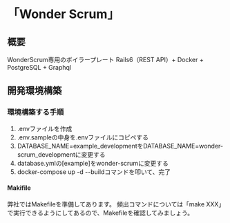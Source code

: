 # 「Wonder Scrum」

## 概要
WonderScrum専用のボイラープレート Rails6（REST API）+ Docker + PostgreSQL + Graphql

## 開発環境構築

### 環境構築する手順
1. .envファイルを作成
2. .env.sampleの中身を.envファイルにコピペする
3. DATABASE_NAME=example_developmentをDATABASE_NAME=wonder-scrum_developmentに変更する
4. database.ymlの[example]をwonder-scrumに変更する
5. docker-compose up -d --buildコマンドを叩いて、完了

#### Makifile
弊社ではMakefileを準備してあります。 頻出コマンドについては「make XXX」で実行できるようにしてあるので、Makefileを確認してみましょう。




